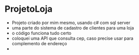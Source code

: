 # ProjetoLoja

- Projeto criado por mim mesmo, usando c# com sql server
- uma parte do sistema de cadastro de clientes para uma loja
- o código funciona tudo certo
- coloquei uma API que consulta cep, caso precise usar para complemento de endereço
- 
